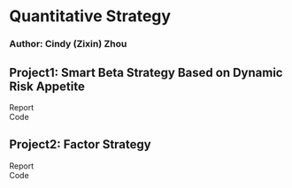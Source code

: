 # Quantitative Strategy 
### Author: Cindy (Zixin) Zhou
## Project1: Smart Beta Strategy Based on Dynamic Risk Appetite
Report\
Code
## Project2: Factor Strategy
Report\
Code
